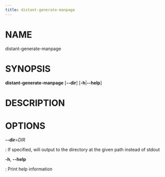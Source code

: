 ```yaml
---
title: distant-generate-manpage
---
```


# NAME

distant-generate-manpage

# SYNOPSIS

**distant-generate-manpage** \[**\--dir**\] \[**-h**\|**\--help**\]

# DESCRIPTION

# OPTIONS

**\--dir**=*DIR*

:   If specified, will output to the directory at the given path instead
    of stdout

**-h**, **\--help**

:   Print help information
